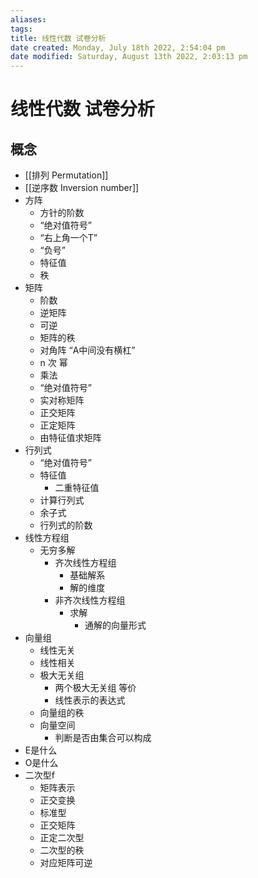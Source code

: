 ```yaml
---
aliases: 
tags: 
title: 线性代数 试卷分析
date created: Monday, July 18th 2022, 2:54:04 pm
date modified: Saturday, August 13th 2022, 2:03:13 pm
---
```

# 线性代数 试卷分析

## 概念

- [[排列 Permutation]]
- [[逆序数 Inversion number]]
- 方阵
	- 方针的阶数
	- “绝对值符号”
	- “右上角一个T”
	- “负号”
	- 特征值
	- 秩
- 矩阵
	- 阶数
	- 逆矩阵
	- 可逆
	- 矩阵的秩
	- 对角阵 “A中间没有横杠”
	- n 次 幂
	- 乘法
	- “绝对值符号”
	- 实对称矩阵
	- 正交矩阵
	- 正定矩阵
	- 由特征值求矩阵
- 行列式
	- “绝对值符号”
	- 特征值
		- 二重特征值
	- 计算行列式
	- 余子式
	- 行列式的阶数
- 线性方程组
	- 无穷多解
		- 齐次线性方程组
			- 基础解系
			- 解的维度
		- 非齐次线性方程组
			- 求解
				- 通解的向量形式
- 向量组
	- 线性无关
	- 线性相关
	- 极大无关组
		- 两个极大无关组 等价
		- 线性表示的表达式
	- 向量组的秩
	- 向量空间
		- 判断是否由集合可以构成
- E是什么
- O是什么
- 二次型f 
	- 矩阵表示
	- 正交变换
	- 标准型
	- 正交矩阵
	- 正定二次型
	- 二次型的秩
	- 对应矩阵可逆